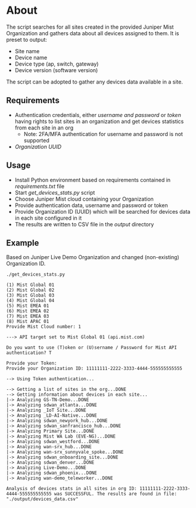 # About

The script searches for all sites created in the provided Juniper Mist Organization and gathers data about all devices assigned to them. It is preset to output:
- Site name
- Device name
- Device type (ap, switch, gateway)
- Device version (software version)

The script can be adopted to gather any devices data available in a site.

## Requirements

- Authentication credentials, either _username and password_ or _token_ having rights to list sites in an organization and get devices statistics from each site in an org
  - Note: 2FA/MFA authentication for username and password is not supported
- _Organization UUID_

## Usage

- Install Python environment based on requirements contained in _requirements.txt_ file
- Start _get_devices_stats.py_ script
- Choose Juniper Mist cloud containing your Organization
- Provide authentication data, username and password or token
- Provide Organization ID (UUID) which will be searched for devices data in each site configured in it
- The results are written to CSV file in the _output_ directory

## Example

Based on Juniper Live Demo Organization and changed (non-existing) Organization ID.

```
./get_devices_stats.py

(1) Mist Global 01
(2) Mist Global 02
(3) Mist Global 03
(4) Mist Global 04
(5) Mist EMEA 01
(6) Mist EMEA 02
(7) Mist EMEA 03
(8) Mist APAC 01
Provide Mist Cloud number: 1

---> API target set to Mist Global 01 (api.mist.com)

Do you want to use (T)oken or (U)sername / Password for Mist API authentication? T

Provide your Token: 
Provide your Organization ID: 11111111-2222-3333-4444-555555555555

--> Using Token authentication...

--> Getting a list of sites in the org...DONE
--> Getting information about devices in each site...
|-> Analyzing GS-TN-Demo...DONE
|-> Analyzing sdwan_atlanta...DONE
|-> Analyzing _IoT Site...DONE
|-> Analyzing _LD-AI-Native...DONE
|-> Analyzing sdwan_newyork_hub...DONE
|-> Analyzing sdwan_sanfrancisco_hub...DONE
|-> Analyzing Primary Site...DONE
|-> Analyzing Mist WA Lab (EVE-NG)...DONE
|-> Analyzing sdwan_westford...DONE
|-> Analyzing wan-srx_hub...DONE
|-> Analyzing wan-srx_sunnyvale_spoke...DONE
|-> Analyzing sdwan_onboarding_site...DONE
|-> Analyzing sdwan_denver...DONE
|-> Analyzing Live-Demo...DONE
|-> Analyzing sdwan_phoenix...DONE
|-> Analyzing wan-demo_teleworker...DONE

Analysis of devices stats in all sites in org ID: 11111111-2222-3333-4444-555555555555 was SUCCESSFUL. The results are found in file: "./output/devices_data.csv"
```
